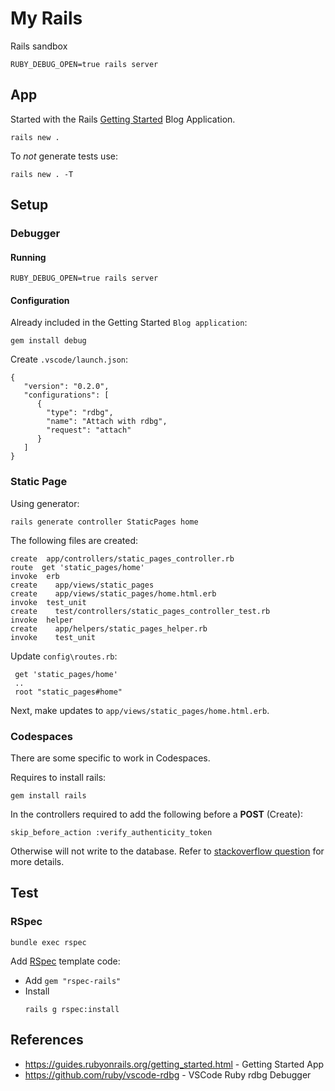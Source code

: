 # My Rails
Rails sandbox


```
RUBY_DEBUG_OPEN=true rails server
```

## App
Started with the Rails [Getting Started](https://guides.rubyonrails.org/getting_started.html#creating-the-blog-application) Blog Application.

```
rails new .
```

To *not* generate tests use:
```
rails new . -T
```

## Setup

### Debugger

#### Running

```
RUBY_DEBUG_OPEN=true rails server
```

#### Configuration

Already included in the Getting Started `Blog application`:
```
gem install debug
```

Create `.vscode/launch.json`:
```
{
   "version": "0.2.0",
   "configurations": [
      {
        "type": "rdbg",
        "name": "Attach with rdbg",
        "request": "attach"
      }
   ]
}
```

### Static Page
Using generator:

```
rails generate controller StaticPages home
```
The following files are created:

```
create  app/controllers/static_pages_controller.rb
route  get 'static_pages/home'
invoke  erb
create    app/views/static_pages
create    app/views/static_pages/home.html.erb
invoke  test_unit
create    test/controllers/static_pages_controller_test.rb
invoke  helper
create    app/helpers/static_pages_helper.rb
invoke    test_unit
```

Update `config\routes.rb`:
```
 get 'static_pages/home'
 ..
 root "static_pages#home"
```
Next, make updates to `app/views/static_pages/home.html.erb`.

### Codespaces
There are some specific to work in Codespaces.

Requires to install rails:
```
gem install rails
```

In the controllers required to add the following before a **POST** (Create):
```
skip_before_action :verify_authenticity_token
```
Otherwise will not write to the database. Refer to [stackoverflow question](https://stackoverflow.com/questions/65688157/why-is-my-http-origin-header-not-matching-request-base-url-and-how-to-fix) for more details.

## Test

### RSpec

```
bundle exec rspec
```

Add [RSpec](https://rspec.info/features/6-0/rspec-rails/) template code:
- Add `gem "rspec-rails"`
- Install
    ```
    rails g rspec:install
    ```



## References

- https://guides.rubyonrails.org/getting_started.html - Getting Started App
- https://github.com/ruby/vscode-rdbg - VSCode Ruby rdbg Debugger